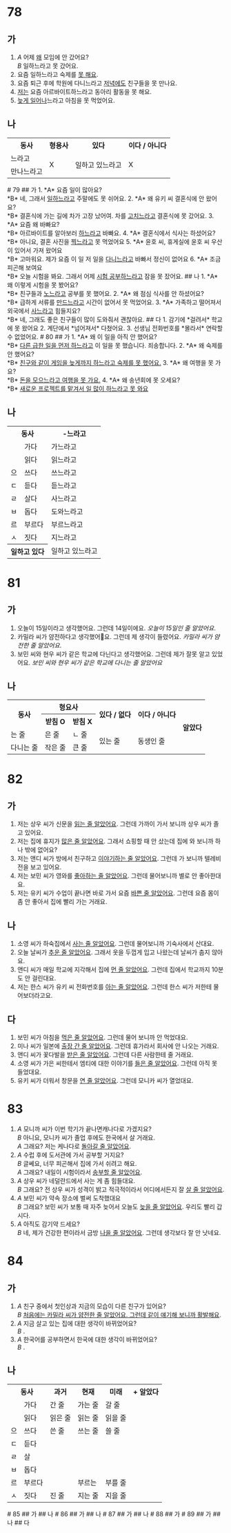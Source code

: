 # 78
## 가
1. *A* 어제 <u>왜</u> 모임에 안 갔어요? <br>
   *B* 일하느라고 못 갔어요.
2. 요즘 일하느라고 숙제를 <u>못 해요</u>.
3. 요즘 퇴근 후에 학원에 다니느라고 <u>저녁에도</u> 친구들을 못 만나요.
4. <u>저는</u> 요즘 아르바이트하느라고 동아리 활동을 못 해요.
5. <u>늦게 일어나</u>느라고 아침을 못 먹었어요.

## 나
<table>
	<tr>
		<th>동사</th>
		<th>형용사</th>
		<th>있다</th>
		<th>이다 / 아니다</th>
	</tr>
	<tr>
		<td>느라고</td>
		<td rowspan="2">X</td>
		<td rowspan="2">일하고 있느라고</td>
		<td rowspan="2">X</td>
	</tr>
	<tr>
		<td>만나느라고</td>
	</tr>
</table>
# 79
## 가
1. *A* 요즘 일이 많아요? <br>
   *B* 네, 그래서 <u>일하느라고</u> 주말에도 못 쉬어요.
2. *A*  왜 유키 씨 결혼식에 안 왔어요?<br>
   *B* 결혼식에 가는 길에 차가 고장 났어여. 차를 <u>고치느라고</u> 결혼식에 못 갔어요.
3. *A* 요즘 왜 바빠요?<br>
   *B* 아르바이트를 알아보러 <u>하느라고</u> 바빠요.
4. *A* 결혼식에서 식사는 하셨어요?<br>
   *B* 아니요, 결혼 사진을 <u>찍느라고</u> 못 먹었어요
5. *A* 윤호 씨, 휴게실에 윤호 씨 우산이 있어서 가져 왔어요<br>
   *B* 고마워요. 제가 요즘 이 일 저 일을 <u>다니느라고</u> 바빠서 정신이 없어요
6. *A* 조금 피곤해 보여요<br>
   *B* 오늘 시험을 봐요. 그래서 어제 <u>시험 공부하느라고</u> 잠을 못 잤어요.
## 나
1. *A* 왜 이렇게 시험을 못 봤어요?<br>
   *B*  친구들과 <u>노느라고</u> 공부를 못 했어요.
2. *A* 왜 점심 식사를 안 하셨어요? <br>
   *B*  급하게 서류를 <u>만드느라고</u> 시간이 없어서 못 먹었어요.
3. *A* 가족하고 떨어져서 외국에서 <u>사느라고</u> 힘들지요? <br>
   *B*  네, 그래도 좋은 친구들이 많이 도와줘서 괜찮아요.
## 다
1. 감기에 *걸려서* 학교에 못 왔어요
2. 계단에서 *넘어져서* 다쳤어요.
3. 선생님 전화번호를 *몰라서* 연락할 수 없었어요.
# 80
## 가
1. *A* 왜 이 일을 아직 안 했어요?<br>
   *B* <u>다른 급한 일을 먼저 하느라고</u> 이 일을 못 했습니다. 죄송합니다.
2. *A* 왜 숙제를 안 했어요?<br>
   *B* <u>친구와 같이 게임을 늦게까지 하느라고 숙제를 못 했어요.</u>
3. *A* 왜 여행을 못 가요?<br>
   *B* <u>돈을 모으느라고 여행을 못 가요.</u>
4. *A* 왜 송년회에 못 오세요?<br>
   *B* <u>새로운 프로젝트를 맡겨서 일 많이 하느라고 못 와요</u>

## 나
<table>
	<tr>
		<th colspan="2">동사</th>
		<th>-느라고</th>
	</tr>
	<tr>
		<td></td>
		<td>가다</td>
		<td>가느라고</td>
	</tr>
	<tr>
		<td></td>
		<td>읽다</td>
		<td>읽느라고</td>
	</tr>
	<tr>
		<td>으</td>
		<td>쓰다</td>
		<td>쓰느라고</td>
	</tr>
	<tr>
		<td>ㄷ</td>
		<td>듣다</td>
		<td>듣느라고</td>
	</tr>
	<tr>
		<td>ㄹ</td>
		<td>살다</td>
		<td>사느라고</td>
	</tr>
	<tr>
		<td>ㅂ</td>
		<td>돕다</td>
		<td>도와느라고</td>
	</tr>
	<tr>
		<td>르</td>
		<td>부르다</td>
		<td>부르느라고</td>
	</tr>
	<tr>
		<td>ㅅ</td>
		<td>짓다</td>
		<td>지느라고</td>
	</tr>
	<tr>
		<th colspan="2">일하고 있다</th>
		<td>일하고 있느라고</td>
	</tr>
</table>

# 81
## 가
1. 오늘이 15일이라고 생각했어요. 그런데 14일이에요. *오늘이 15일인 줄 알았어요*.
2. 카밀라 씨가 얌전하다고 생각했어요. 그런데 제 생각이 들렸어요. *카밀라 씨가 얌전한 줄 알았어요*.
3. 보민 씨와 현우 씨가 같은 학교에 다닌다고 생각했어요. 그런데 제가 잘못 알고 있었어요. *보민 씨와 현우 씨가 같은 학교에 다니는 줄 알았어요*
## 나
<table>
	<tr>
		<th rowspan="2">동사</th>
		<th colspan="2">형요사</th>
		<th rowspan="2">있다 / 없다</th>
		<th rowspan="2">이다 / 아니다</th>
		<th rowspan="4">알았다</th>
	</tr>
	<tr>
		<th>받침 O</th>
		<th>받침 X</th>
	</tr>
	<tr>
		<td>는 줄</td>
		<td>은 줄</td>
		<td>ㄴ 줄</td>
		<td rowspan="2">있는 줄</td>
		<td rowspan="2">동생인 줄</td>
	</tr>
	<tr>
		<td>다니는 줄</td>
		<td>작은 줄</td>
		<td>큰 줄</td>
	</tr>
</table>

# 82
## 가
1. 저는 상우 씨가 신문을 <u>읽는 줄 알았어요</u>. 그런데 가까이 가서 보니까 상우 씨가 졸고 있어요.
2. 저는 집에 휴지가 <u>많은 줄 알았어요</u>. 그래서 쇼핑할 때 안 샀는데 집에 와 보니까 하나 밖에 없어요?
3. 저는 앤디 씨가 방에서 친구하고 <u>이야기하는 줄 알았어요</u>. 그런데 가 보니까 텔레비전을 보고 있어요.
4. 저는 보민 씨가 영와를 <u>좋아하는 줄 알았어요</u>. 그런데 물어보니까 별로 안 좋아한대요.
5. 저는 유키 씨가 수업이 끝나면 바로 가서 요즘 <u>바쁜 줄 알았어요</u>. 그런데 요즘 몸이 좀 안 좋아서 집에 빨리 가는 거래요.
## 나
1. 소영 씨가 하숙집에서 <u>사는 줄 알았어요</u>. 그런데 물어보니까 기숙사에서 산대요.
2. 오늘 날씨가 <u>추운 줄 알았어요</u>. 그래서 옷을 두껍게 입고 나왔는데 날씨가 춥지 않아요.
3. 앤디 씨가 매일 학교에 지각해서 집에 <u>먼 줄 알았어요</u>. 그런데 집에서 학교까지 10분도 안 걸린대요.
4. 저는 한스 씨가 유키 씨 전화번호를 <u>아는 줄 알았어요</u>. 그런데 한스 씨가 저한테 물어보더라고요.
## 다
1. 보민 씨가 아침을 <u>먹은 줄 알았어요</u>. 그런데 물어 보니까 안 먹었대요.
2. 미나 씨가 일본에 <u>출장 간 줄 알았어요</u>. 그런데 휴가라서 회사에 안 나오는 거래요.
3. 앤디 씨가 꽃다발을 <u>받은 줄 알았어요</u>. 그런데 다른 사람한테 줄 거래요.
4. 소영 씨가 가은 씨한테서 엠티에 대한 이야기를 <u>들은 줄 알았어요</u>. 그런데 아직 못 들었대요.
5. 유키 씨가 더워서 창문을 <u>연 줄 알았어요</u>. 그런데 모니카 씨가 열었대요.

# 83
1. *A* 모니까 씨가 이번 학기가 끝나면캐나다로 가겠지요?<br>
   *B* 아니요, 모니카 씨가 졸업 후에도 한국에서 살 거래요.<br>
   *A* 그래요? 저는 케나다로 <u>돌아갈 줄 알았어요</u>.
2.  *A* 수럽 후에 도서관에 가서 공부할 거지요?<br>
   *B* 글쎄요, 너무 피곤해서 집에 가서 쉬려고 해요.<br>
   *A* 그래요? 내일이 시험이라서 <u>송부할 줄 알았어요</u>.
3.  *A* 상우 씨가 네덜란드에서 사는 게 좀 힘들대요.<br>
   *B* 그래요? 전 상우 씨가 성격이 밝고 적극적이라서 어디에서든지 잘 <u>살 줄 알았어요</u>.
4.  *A* 보민 씨가 약속 장소에 벌써 도착했대요<br>
   *B* 그래요? 보민 씨가 보통 때 자주 늦어서 오늘도 <u>늦을 줄 알았어요</u>. 우리도 빨리 갑시다.
5.  *A* 아직도 감기약 드세요?<br>
   *B* 네, 제가 건강한 편이라서 금방 <u>나을 줄 알았어요</u>. 그런데 생각보다 잘 안 낫네요.

# 84
## 가
1. *A* 친구 중에서 첫인상과 지금의 모습이 다른 친구가 있어요?<br>
   *B* <u>처음에는 카밀라 씨가 얌전한 줄 알았어요. 그런데 같이 얘기해 보니까 활발해요</u>.
2. *A* 지금 살고 있는 집에 대한 생각이 바뀌었어요?<br>
   *B* <u></u>.
3. *A* 한국어를 공부하면서 한국에 대한 생각이 바뀌었어요?<br>
   *B* <u></u>.
## 나

<table>
	<tr>
		<th colspan="2">동사</th>
		<th>과거</th>
		<th>현재</th>
		<th>미래</th>
		<th>+ 알았다</th>
	</tr>
	<tr>
		<td></td>
		<td>가다</td>
		<td>간 줄</td>
		<td>가는 줄</td>
		<td>갈 줄</td>
	</tr>
	<tr>
		<td></td>
		<td>읽다</td>
		<td>읽은 줄</td>
		<td>읽는 줄</td>
		<td>읽을 줄</td>
	</tr>
	<tr>
		<td>으</td>
		<td>쓰다</td>
		<td>쓴 줄</td>
		<td>쓰는 줄</td>
		<td>쓸 줄</td>
	</tr>
	<tr>
		<td>ㄷ</td>
		<td>듣다</td>
		<td></td>
		<td></td>
		<td></td>
	</tr>
	<tr>
		<td>ㄹ</td>
		<td>살</td>
		<td></td>
		<td></td>
		<td></td>
	</tr>
	<tr>
		<td>ㅂ</td>
		<td>돕다</td>
		<td></td>
		<td></td>
		<td></td>
	</tr>
	<tr>
		<td>르</td>
		<td>부르다</td>
		<td></td>
		<td>부르는</td>
		<td>부를 줄</td>
	</tr>
	<tr>
		<td>ㅅ</td>
		<td>짓다</td>
		<td>진 줄</td>
		<td>지는 줄</td>
		<td>지을 줄</td>
	</tr>
</table>
# 85
## 가
## 나
# 86
## 가
## 나
# 87
## 가
## 나
# 88
## 가
# 89
## 가
## 나
## 다